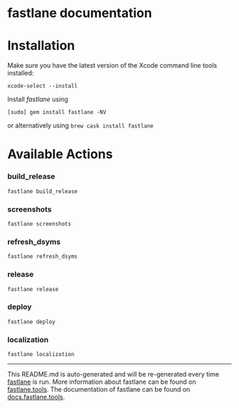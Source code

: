 fastlane documentation
================
# Installation

Make sure you have the latest version of the Xcode command line tools installed:

```
xcode-select --install
```

Install _fastlane_ using
```
[sudo] gem install fastlane -NV
```
or alternatively using `brew cask install fastlane`

# Available Actions
### build_release
```
fastlane build_release
```

### screenshots
```
fastlane screenshots
```

### refresh_dsyms
```
fastlane refresh_dsyms
```

### release
```
fastlane release
```

### deploy
```
fastlane deploy
```

### localization
```
fastlane localization
```


----

This README.md is auto-generated and will be re-generated every time [fastlane](https://fastlane.tools) is run.
More information about fastlane can be found on [fastlane.tools](https://fastlane.tools).
The documentation of fastlane can be found on [docs.fastlane.tools](https://docs.fastlane.tools).

